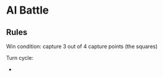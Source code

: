 # AI Battle

## Rules

Win condition: capture 3 out of 4 capture points (the squares)

Turn cycle:

- 